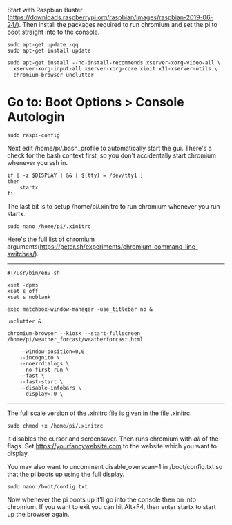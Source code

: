 Start with Raspbian Buster (https://downloads.raspberrypi.org/raspbian/images/raspbian-2019-06-24/).
Then install the packages required to run chromium and set the pi to boot straight into to the console.

	sudo apt-get update -qq
	sudo apt-get install update

	sudo apt-get install --no-install-recommends xserver-xorg-video-all \
	  xserver-xorg-input-all xserver-xorg-core xinit x11-xserver-utils \
	  chromium-browser unclutter

# Go to: Boot Options > Console Autologin
	
	sudo raspi-config

Next edit /home/pi/.bash_profile to automatically start the gui. There's a check for the bash context first, so you don't accidentally start chromium whenever you ssh in.
	
 	if [ -z $DISPLAY ] && [ $(tty) = /dev/tty1 ]
	then
  		startx
	fi

The last bit is to setup /home/pi/.xinitrc to run chromium whenever you run startx.

	sudo nano /home/pi/.xinitrc

Here's the full list of chromium arguments(https://peter.sh/experiments/chromium-command-line-switches/).

----------------------------------------------------------------------------------
	#!/usr/bin/env sh

	xset -dpms
	xset s off
	xset s noblank

	exec matchbox-window-manager -use_titlebar no &

	unclutter &

	chromium-browser --kiosk --start-fullscreen /home/pi/weather_forcast/weatherforcast.html

		--window-position=0,0
		--incognito \
		--noerrdialogs \
		--no-first-run \
		--fast \
		--fast-start \
		--disable-infobars \
		--display=:0 \
-----------------------------------------------------------------------------------

The full scale version of the .xinitrc file is given in the file .xinitrc.

	sudo chmod +x /home/pi/.xinitrc

It disables the cursor and screensaver. Then runs chromium with *all* of the flags. Set https://yourfancywebsite.com to the website which you want to display.

You may also want to uncomment disable_overscan=1 in /boot/config.txt so that the pi boots up using the full display.

	sudo nano /boot/config.txt

Now whenever the pi boots up it'll go into the console then on into chromium. If you want to exit you can hit Alt+F4, then enter startx to start up the browser again.


